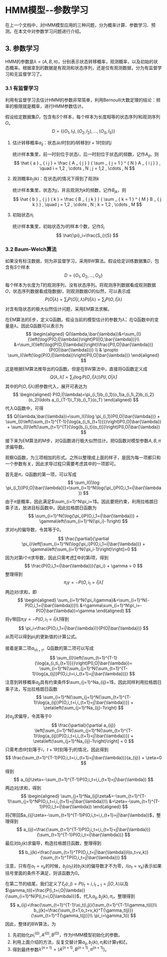 # HMM模型--参数学习

在上一个文档中，对HMM模型应用的三种问题，分为概率计算、参数学习、预测。在本文中对参数学习问题进行介绍。

## 3. 参数学习

HMM的参数是$\lambda=(A,B,\pi)$，分别表示状态转移概率，观测概率，以及初始的状态概率。根据拿到的数据是有观测和状态序列，还是仅有观测数据，分为有监督学习和无监督学习了。

### 3.1 有监督学习

利用有监督学习去估计HMM的参数非常简单，利用Bernoulli大数定理的结论：频率的极限就是概率，进行HMM参数估计。

假设给定数据集$D$，包含有$S$个样本，每个样本为长度相等的状态序列$I$和观测序列$O$。
$$
D=\{(O_1,I_1),(O_2,I_2),\ldots,(O_S,I_S)\}
$$

1. 估计转移概率$a_{ij}$：状态从$t$时刻的$i$转移到$t+1$时刻的$j$

   统计样本集里，前一时刻位于状态$i$，后一时刻位于状态$j$的频数，记作$A_{ij}$。则
   $$
   \hat { a } _ { i j } = \frac { A _ { j } } { \sum _ { j = 1 } ^ { N } A _ { i j } } , \quad i = 1,2 , \cdots , N ; j = 1,2 , \cdots , N
   $$

2. 观测概率$b_j(k)$：在状态$j$的情况下得到了观测$k$

   统计样本集里，状态为$j$，并且观测为$k$的频数，记作$B_{jk}$，则
   $$
   \hat { b } _ { j } ( k ) = \frac { B _ { j k } } { \sum _ { k = 1 } ^ { M } B _ { j k } } , \quad j = 1,2 , \cdots , N ; k = 1,2 , \cdots , M
   $$

3. 初始状态$\pi_i$

   统计样本集里，初始状态为$i$的样本个数，记作$S_i$
   $$
   \hat{\pi}_i=\frac{S_i}{S}
   $$



### 3.2 Baum-Welch算法

如果没有标注数据，则为非监督学习，采用BW算法。假设给定训练数据集$D$，包含有$S$个样本
$$
D=\{O_1,O_2,\ldots,O_S\}
$$
每个样本为长度为$T$的观测序列，没有状态序列。将观测序列数据看成观测数据$O$，状态序列数据看成隐数据$I$，则观测数据$O$的似然，可以表示成
$$
P(O|\lambda)=\sum_I{P(O|I,\lambda)P(I|\lambda)}=\sum_{I}P(O,I|\lambda)
$$
对含有隐状态的极大似然估计问题，采用EM算法求解。

在EM算法的E步，定义Q函数。假设当前的模型估计的参数为$\bar{\lambda}$，在Q函数中的变量是$\lambda$。因此Q函数可以表示为
$$
\begin{aligned}
Q(\lambda,\bar{\lambda})&=\sum_{I}{\left(\log{P(O,I|\lambda)}\right)P(I|O,\bar{\lambda})}\\
&=\sum_I{\left(\log{P(O,I|\lambda)}\right)\frac{P(I,O|\bar{\lambda})}{P(O|\bar{\lambda})}} \\
& \propto \sum_I{\left(\log{P(O,I|\lambda)}\right)P(I,O|\bar{\lambda})}
\end{aligned}
$$
这是根据EM算法推导出的Q函数。但是在BW算法中，直接将Q函数定义成
$$
Q(\lambda,\bar{\lambda})=\sum_I{\left(\log{P(O,I|\lambda)}\right)P(I,O|\bar{\lambda})}
$$
其中的$P(O,I|\lambda)$把参数代入，展开可表达为
$$
\begin{aligned}
P(O,I|\lambda)=\pi_{i_1}b_{i_1}(o_1)a_{i_1i_2}b_{i_2}(o_2)\ldots a_{i_{T-1}i_T}b_{i_T}(o_T)
\end{aligned}
$$
代入Q函数中，可得
$$
Q(\lambda,\bar{\lambda})=\sum_I{(\log \pi_{i_1})P(I,O|\bar{\lambda})} + \sum_{I}\left(\sum_{t=1}^{T-1}{\log{a_{i_ti_{t+1}}}}\right)P(I,O|\bar{\lambda}) + \sum_{I}\left(\sum_{t=1}^{T}{\log{b_{i_t}(o_t)}}\right)P(I,O|\bar{\lambda})
$$
接下来为EM算法的M步，对Q函数进行极大似然估计。把Q函数对模型参数$A,B,\pi$求偏导数。

观察Q函数，为三项相加的形式。之所以整理成上面的样子，是因为每一项都只和一个参数有关，因此求导过程只需要考虑其中的一项即可。

首先是$\pi$，Q函数的第一项，可以写成
$$
\sum_I{(\log \pi_{i_1})P(I,O|\bar{\lambda})}=\sum_{i=1}^N\log{\pi_i}P(O,i_1=i|\bar{\lambda})
$$
由于$\pi$是概率，因此满足$\sum_{i=1}^N\pi_i=1$。因此要把约束，利用拉格朗日乘子法，放进目标函数中。因此拉格朗日函数为
$$
\sum_{i=1}^N{\log{\pi_i}P(O,i_1=i|\bar{\lambda})} + \gamma\left(\sum_{i=1}^N{\pi_i}-1\right)
$$
求对$\pi_i$的偏导数，令其等于0。
$$
\frac{\partial}{\partial \pi_i}\left[\sum_{i=1}^N{\log{\pi_i}P(O,i_1=i|\bar{\lambda})} + \gamma\left(\sum_{i=1}^N{\pi_i-1}\right)\right]=0
$$
因为对第$i$个$\pi$求导数，因此只需考虑$\sum$中的第$i$项，得到
$$
\frac{P(O,i_1=i|\bar{\lambda})}{\pi_i} + \gamma = 0
$$
整理得到
$$
\pi_i\gamma=-P(O,i_1=i|\bar{\lambda})
$$
两边对$i$求和，即
$$
\begin{aligned}
\sum_{i=1}^N{\pi_i\gamma}&=\sum_{i=1}^N{-P(O,i_1=i|\bar{\lambda})}\\
&=\gamma\sum_{i=1}^N\pi_i=-P(O|\bar{\lambda})=\gamma
\end{aligned}
$$
将$\gamma$带回$\pi_i\gamma=-P(O,i_1=i|\bar{\lambda})$得到
$$
\pi_i=\frac{P(O,i_1=i|\bar{\lambda})}{P(O|\bar{\lambda})}
$$
从而可以得到$pi_i$的更新值的计算公式。

接着是第二项$a_{i_ti_{t+1}}$。Q函数的第二项可以写成
$$
\sum_{I}\left(\sum_{t=1}^{T-1}{\log{a_{i_ti_{t+1}}}}\right)P(I,O|\bar{\lambda})=
\sum_{i=1}^N{\sum_{j=1}^N{\sum_{t=1}^{T-1}\log{a_{ij}}P(O,i_t=i,i_{t+1}=j|\bar{\lambda})}}
$$
注意到转移概率$a_{ij}$具有约束条件$\sum_{j=1}^Na_{ij}=1$，因此同样利用拉格朗日乘子法，写出拉格朗日函数
$$
\sum_{i=1}^N{\sum_{j=1}^N{\sum_{t=1}^{T-1}\log{a_{ij}}P(O,i_t=i,i_{t+1}=j|\bar{\lambda})}} + \zeta\left(\sum_{j=1}^Na_{ij}-1\right)
$$
对$a_{ij}$求偏导，令其等于0
$$
\frac{\partial}{\partial a_{ij}} \left[\sum_{i=1}^N{\sum_{j=1}^N{\sum_{t=1}^{T-1}\log{a_{ij}}P(O,i_t=i,i_{t+1}=j|\bar{\lambda})}} + \zeta\left(\sum_{j=1}^Na_{ij}-1\right)\right] = 0
$$
只需考虑$t$时刻等于$i$，$t+1$时刻等于$j$的情况，因此得到
$$
\frac{\sum_{t=1}^{T-1}P(O,i_t=i,i_{t+1}=j|\bar{\lambda})}{a_{ij}} + \zeta=0
$$
得到
$$
a_{ij}\zeta=-\sum_{t=1}^{T-1}P(O,i_t=i,i_{t+1}=j|\bar{\lambda})
$$
两边对$j$求和，得到
$$
\begin{aligned}
\sum_{j=1}^Na_{ij}\zeta&=-\sum_{t=1}^{T-1}\sum_{j=1}^NP(O,i_t=i,i_{t+1}=j|\bar{\lambda})\\
&=\zeta=-\sum_{t=1}^{T-1}P(O,i_t=i|\bar{\lambda})
\end{aligned}
$$
将$\zeta$带回$a_{ij}\zeta=-\sum_{t=1}^{T-1}P(O,i_t=i,i_{t+1}=j|\bar{\lambda})$，整理得到
$$
a_{ij}=\frac{\sum_{t=1}^{T-1}P(O,i_t=i,i_{t+1}=j|\bar{\lambda})}{\sum_{t=1}^{T-1}P(O,i_t=i|\bar{\lambda})}
$$
最后对$b_j(k)$求偏导，构造拉格朗日函数，整理得到
$$
b_j(k)=\frac{\sum_{t=1}^TP(O,i_t=j|\bar{\lambda})I(o_t=v_k)}{\sum_{t=1}^TP(O,i_t=j|\bar{\lambda})}
$$
注意，只有在$o_t=v_k$的时候，$b_j(o_t)$对$b_j(k)$的偏导数才不为零，$I(o_t=v_k)$表示如果括号里面的条件不满足，则该函数为0。

在第二节的结尾，我们定义了$\xi_t(i,j)=P(i_t=i,i_{t+1}=j|O,\lambda)$以及$\gamma_t(i)=\frac{P(i_t=i,O|\lambda)}{\sum_{i=1}^N{P(i_t=i,O|\lambda)}}$，代入$a_{ij},b_j(k),\pi_i$，整理得到
$$
a_{ij}=\frac{\sum_{t=1}^{T-1}\xi_t(i,j)}{\sum_{t=1}^{T-1}\gamma_t(i)}\\
b_j(k)=\frac{\sum_{t=1,o_t=v_k}^T{\gamma_t(j)}}{\sum_{t=1}^T{\gamma_t(j)}}\\
\pi_i=\gamma_1(i)
$$
因此，整体的BW算法，为

1. 先初始化$pi_i^{(0)}, A^{(0)}, B^{(0)}$，作为HMM模型初始化的参数。
2. 利用上面介绍的方法，反复交替计算$a_{ij},b_j(k),\pi_i$和计算$\gamma$和$\xi$。
3. 得到最终参数$\lambda^{(n+1)}=(A^{(n+1)}, B^{(n+1)}, \pi^{(n+1)})$。

